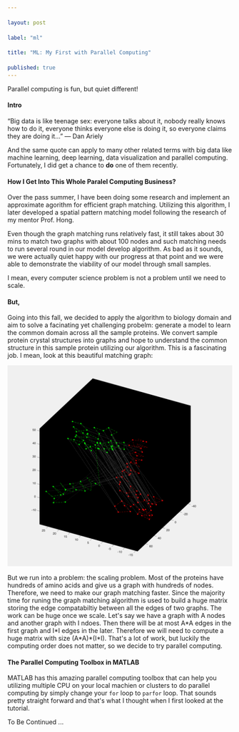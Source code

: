 ```yaml
---

layout: post

label: "ml"

title: "ML: My First with Parallel Computing"

published: true
---
```


Parallel computing is fun, but quiet different!

#### Intro

“Big data is like teenage sex: everyone talks about it, nobody really knows how to do it, everyone thinks everyone else is doing it, so everyone claims they are doing it…” — Dan Ariely

And the same quote can apply to many other related terms with big data like machine learning, deep learning, data visualization and parallel computing. Fortunately, I did get a chance to **do** one of them recently. 

#### How I Get Into This Whole Paralel Computing Business?

Over the pass summer, I have been doing some research and implement an approximate agorithm for efficient graph matching. Utilizing this algorithm, I later developed a spatial pattern matching model following the research of my mentor Prof. Hong.

Even though the graph matching runs relatively fast, it still takes about 30 mins to match two graphs with about 100 nodes and such matching needs to run several round in our model develop algorithm. As bad as it sounds, we were actually quiet happy with our progress at that point and we were able to demonstrate the viability of our model through small samples. 

I mean, every computer science problem is not a problem until we need to scale.

#### But,

Going into this fall, we decided to apply the algorithm to biology domain and aim to solve a facinating yet challenging probelm: generate a model to learn the common domain across all the sample proteins. We convert sample protein crystal structures into graphs and hope to understand the common structure in this sample protein utilizing our algorithm. This is a fascinating job. I mean, look at this beautiful matching graph:

![p-compute-1](https://raw.githubusercontent.com/WesleyyC/blog/gh-pages/images/p-compute-1.png)

But we run into a problem: the scaling problem. Most of the proteins have hundreds of amino acids and give us a graph with hundreds of nodes. Therefore, we need to make our graph matching faster. Since the majority time for runing the graph matching algorithm is used to build a huge matrix storing the edge compatabiltiy between all the edges of two graphs. The work can be huge once we scale. Let's say we have a graph with A nodes and another graph with I ndoes. Then there will be at most A\*A edges in the first graph and I\*I edges in the later. Therefore we will need to compute a huge matrix with size (A\*A)\*(I\*I). That's a lot of work, but luckily the computing order does not matter, so we decide to try parallel computing.

#### The Parallel Computing Toolbox in MATLAB

MATLAB has this amazing parallel computing toolbox that can help you utilizing multiple CPU on your local machien or clusters to do parallel computing by simply change your `for` loop to `parfor` loop. That sounds pretty straight forward and that's what I thought when I first looked at the tutorial.

To Be Continued ...


